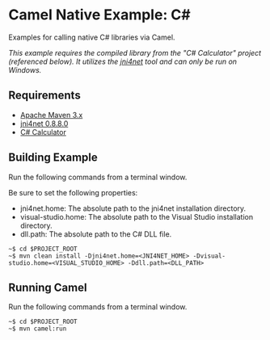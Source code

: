 # Camel Native Example: C#

Examples for calling native C# libraries via Camel.

_This example requires the compiled library from the "C# Calculator" project (referenced below). It utilizes the [jni4net](http://jni4net.com/) tool and can only be run on Windows._

## Requirements

- [Apache Maven 3.x](http://maven.apache.org)
- [jni4net 0.8.8.0](http://jni4net.com/)
- [C# Calculator](https://github.com/joshdreagan/csharp-calculator)

## Building Example

Run the following commands from a terminal window.

Be sure to set the following properties:

 - jni4net.home: The absolute path to the jni4net installation directory.
 - visual-studio.home: The absolute path to the Visual Studio installation directory.
 - dll.path: The absolute path to the C# DLL file.

```
~$ cd $PROJECT_ROOT
~$ mvn clean install -Djni4net.home=<JNI4NET_HOME> -Dvisual-studio.home=<VISUAL_STUDIO_HOME> -Ddll.path=<DLL_PATH>
```

## Running Camel

Run the following commands from a terminal window.

```
~$ cd $PROJECT_ROOT
~$ mvn camel:run
```
